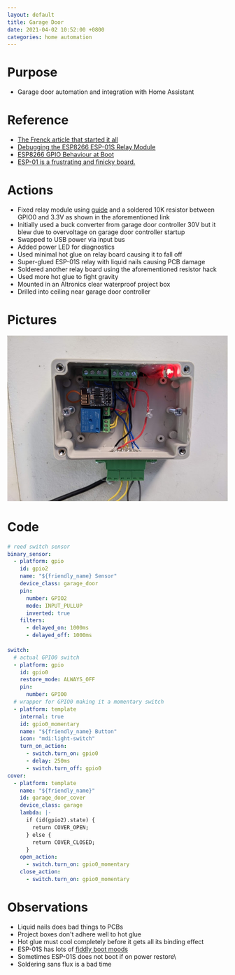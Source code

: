 ```yaml
---
layout: default
title: Garage Door
date: 2021-04-02 10:52:00 +0800
categories: home automation
---
```


# Purpose
- Garage door automation and integration with Home Assistant

# Reference
- [The Frenck article that started it all](https://frenck.dev/diy-smart-doorbell-for-just-2-dollar/)
- [Debugging the ESP8266 ESP-01S Relay Module](https://cmheong.blogspot.com/2018/03/debugging-esp8266-esp-01s-relay-module.html)
- [ESP8266 GPIO Behaviour at Boot](https://rabbithole.wwwdotorg.org/2017/03/28/esp8266-gpio.html)
- [ESP-01 is a frustrating and finicky board.](https://www.reddit.com/r/esp8266/comments/macmah/comment/grsosiz/?utm_source=share&utm_medium=web2x&context=3)

# Actions
- Fixed relay module using [guide](https://cmheong.blogspot.com/2018/03/debugging-esp8266-esp-01s-relay-module.html) and a soldered 10K resistor between GPIO0 and 3.3V as shown in the aforementioned link
- Initially used a buck converter from garage door controller 30V but it blew due to overvoltage on garage door controller startup
- Swapped to USB power via input bus
- Added power LED for diagnostics
- Used minimal hot glue on relay board causing it to fall off
- Super-glued ESP-01S relay with liquid nails causing PCB damage
- Soldered another relay board using the aforementioned resistor hack
- Used more hot glue to fight gravity
- Mounted in an Altronics clear waterproof project box
- Drilled into ceiling near garage door controller


# Pictures
![garage-door](/assets/img/2021-04-02-garage-door.jpg)

# Code
```yaml
# reed switch sensor
binary_sensor:
  - platform: gpio
    id: gpio2
    name: "${friendly_name} Sensor"
    device_class: garage_door
    pin:
      number: GPIO2
      mode: INPUT_PULLUP
      inverted: true
    filters:
      - delayed_on: 1000ms
      - delayed_off: 1000ms

switch:
  # actual GPIO0 switch
  - platform: gpio
    id: gpio0
    restore_mode: ALWAYS_OFF
    pin:
      number: GPIO0
  # wrapper for GPIO0 making it a momentary switch
  - platform: template
    internal: true
    id: gpio0_momentary
    name: "${friendly_name} Button"
    icon: "mdi:light-switch"
    turn_on_action:
      - switch.turn_on: gpio0
      - delay: 250ms
      - switch.turn_off: gpio0
cover:
  - platform: template
    name: "${friendly_name}"
    id: garage_door_cover
    device_class: garage
    lambda: |-
      if (id(gpio2).state) {
        return COVER_OPEN;
      } else {
        return COVER_CLOSED;
      }
    open_action:
      - switch.turn_on: gpio0_momentary
    close_action:
      - switch.turn_on: gpio0_momentary
```

# Observations
- Liquid nails does bad things to PCBs
- Project boxes don't adhere well to hot glue
- Hot glue must cool completely before it gets all its binding effect
- ESP-01S has lots of [fiddly boot moods](https://rabbithole.wwwdotorg.org/2017/03/28/esp8266-gpio.html)
- Sometimes ESP-01S does not boot if on power restore\
- Soldering sans flux is a bad time
